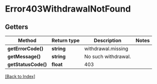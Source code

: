 # Error403WithdrawalNotFound

## Getters

Method | Return type | Description | Notes
------------ | ------------- | ------------- | -------------
**getErrorCode()** | **string** | withdrawal.missing |
**getMessage()** | **string** | No such withdrawal. |
**getStatusCode()** | **float** | 403 |

[[Back to Index]](../index.md)
